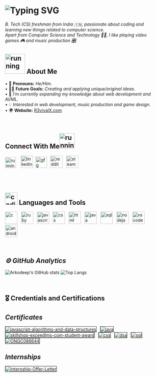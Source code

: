 


# ![Typing SVG](https://readme-typing-svg.herokuapp.com?font=Arial+Black&color=%23BABABA&size=30&vCenter=true&lines=%F0%9F%91%8B+Hello%2C+I'm+Arkodeep.)
*B. Tech (CS) freshman from India 🇮🇳, passionate about coding and learning new things related to computer science.<br>
Apart from Computer Science and Technology 👨‍💻, I like playing video games 🎮 and music production 🎛️.*



## <img src="https://raw.githubusercontent.com/innng/innng/master/assets/kyubey.gif" alt="running" width="65"/> **About Me**
• 👦 **Pronouns:** *He/Him.*<br>
• 💪🏼 **Future Goals:** *Creating and applying unique/original ideas.*<br>
• 🌱 *I’m currently expanding my knowledge about web development and AI/ML.*<br>
• 💡 *Interested in web development, music production and game design.*<br>
• 🌍 **Website:** [R3vivalX.com](https://r3vivalx.com)<br>

<br>

## **Connect With Me**<img src="https://media2.giphy.com/media/KcPAarmcMy34NQJG3H/giphy.gif?cid=790b7611e306df1d2c887d46117aeb6ebd9bcd03698476ea&rid=giphy.gif&ct=s" alt="running" width="50"/><br>
<a href="https://hackerrank.com/arkodeepsen"><img src="https://seeklogo.com/images/H/hackerrank-logo-CCAE05FD0D-seeklogo.com.png" alt="running" width="35"/></a> &nbsp;&nbsp;
<a href="https://linkedin.com/u/arkodeepsen"><img src="https://seeklogo.com/images/L/linkedin-in-icon-logo-2E34704F04-seeklogo.com.png" alt="linkedin" width="40"/></a>&nbsp;
<a href="https://geeksforgeeks.com/arkodeepsen"><img src="https://upload.wikimedia.org/wikipedia/commons/thumb/4/43/GeeksforGeeks.svg/1280px-GeeksforGeeks.svg.png" alt="gfg" width="37"/></a>&nbsp;&nbsp;
<a href="https://reddit.com/u/drgamerarko"><img src="https://seeklogo.com/images/R/reddit-logo-23F13F6A6A-seeklogo.com.png" alt="reddit" width="40"/></a>&nbsp;&nbsp;
<a href="https://steamcommunity.com/id/DrGamerArko/"><img src="https://seeklogo.com/images/S/steam-logo-73274B19E3-seeklogo.com.png" alt="steam" width="40"/></a>&nbsp;


<br>
<br>

## <img src="https://media0.giphy.com/media/QssGEmpkyEOhBCb7e1/giphy.gif" alt="coding" width="40"/> **Languages and Tools**
<a href="https://www.open-std.org/jtc1/sc22/wg14/"><img src="https://seeklogo.com/images/C/c-programming-language-logo-9B32D017B1-seeklogo.com.png" alt="c" width="40"/></a>&nbsp;&nbsp;
<a href="https://www.ruby-lang.org/en/"><img src="https://www.svgrepo.com/show/349494/ruby.svg" alt="ruby" width="40"/></a>&nbsp;&nbsp;
<a href="https://www.javascript.com/"><img src="https://seeklogo.com/images/J/javascript-js-logo-2949701702-seeklogo.com.png" alt="javascript" width="40"/></a>&nbsp;&nbsp;
<a href="https://www.w3.org/Style/CSS/"><img src="https://seeklogo.com/images/C/css3-logo-8724075274-seeklogo.com.png" alt="css" width="40"/></a>&nbsp;&nbsp;
<a href="https://html.com/"><img src="https://seeklogo.com/images/H/html5-logo-EF92D240D7-seeklogo.com.png" alt="html" width="40"/></a>&nbsp;&nbsp;
<a href="https://www.java.com/en/"><img src="https://seeklogo.com/images/J/java-logo-7F8B35BAB3-seeklogo.com.png" alt="java" width="40"/></a>&nbsp;&nbsp;
<a href="https://www.iso.org/standard/63555.html"><img src="https://seeklogo.com/images/M/mysql-logo-69B39F7D18-seeklogo.com.png" alt="sql" width="40"/></a>&nbsp;&nbsp;
<a href="https://nodejs.org/en/"><img src="https://seeklogo.com/images/N/nodejs-logo-FBE122E377-seeklogo.com.png" alt="nodejs" width="40"/></a>&nbsp;&nbsp;
<a href="https://code.visualstudio.com"><img src="https://seeklogo.com/images/V/visual-studio-code-logo-284BC24C39-seeklogo.com.png" alt="vscode" width="40"/></a>&nbsp;&nbsp;
<a href="https://developer.android.com"><img src="https://seeklogo.com/images/A/android-new-2019-logo-3CD3BC571C-seeklogo.com.png" alt="androidstudio" width="40"/></a>&nbsp;&nbsp;


<br>

## ***⚙️ GitHub Analytics***
![Arkodeep's GitHub stats](https://github-readme-stats.vercel.app/api?username=arkodeepsen&show_icons=true&theme=radical)
![Top Langs](https://github-readme-stats.vercel.app/api/top-langs/?username=arkodeepsen&layout=compact&theme=radical)


<br>

## **🎖️ Credentials and Certifications**

## *Certificates*
<a href="https://www.freecodecamp.org/certification/arkodeep/javascript-algorithms-and-data-structures"><img src="https://i.ibb.co/kcyJNsg/www-freecodecamp-org-certification-arkodeep-javascript-algorithms-and-data-structures.jpg" alt="javascript-algorithms-and-data-structures" border="1"></a>&nbsp;&nbsp;
<a href="https://www.hackerrank.com/certificates/0555c7bd01f9"><img src="https://iili.io/HfRcyN9.md.png" alt="java" border="1"></a>&nbsp;&nbsp;
<a href="https://skillshop.exceedlms.com/student/award/QMwCjGNZM6DTRkjEizct92Ed"><img src="https://i.ibb.co/r30dRqc/skillshop-exceedlms-com-student-award-QMw-Cj-GNZM6-DTRkj-Eizct92-Ed.jpg" alt="skillshop-exceedlms-com-student-award" border="1"></a>&nbsp;&nbsp;
<a href="https://www.hackerrank.com/certificates/161a821e60fc"><img src="https://i.ibb.co/BfNDVfD/css.png" alt="css" border="1"></a>&nbsp;&nbsp;
<a href="https://www.hackerrank.com/certificates/9509be2ba3ac"><img src="https://i.ibb.co/XZzPMdz/dsa.png" alt="dsa" border="1"></a>&nbsp;&nbsp;
<a href="https://www.hackerrank.com/certificates/8971179dba21"><img src="https://i.ibb.co/Yhx2Swh/sql.png" alt="sql" border="1"></a>&nbsp;&nbsp;
<a href="https://acrobat.adobe.com/link/track?uri=urn%3Aaaid%3Ascds%3AUS%3A53658998-a0fb-4b55-b440-3f66097d76ce&viewer%21megaVerb=group-discover"><img src="https://i.ibb.co/7QV1Cbj/ONQC086644.jpg" alt="ONQC086644" border="1"></a>&nbsp;&nbsp;

## *Internships*
<a href="https://my.moodi.org/?rid=MI-ARK-117"><img src="https://iili.io/HfRcI3l.md.png" alt="Internship-Offer-Letter" border="1"></a>&nbsp;&nbsp;
